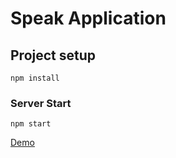 # Speak Application

## Project setup
```
npm install
```

### Server Start
```
npm start
```
<a href="https://web-speak.netlify.app/" target="_blank">Demo</a>
